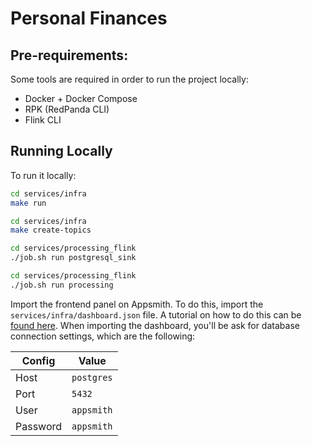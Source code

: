 # Personal Finances

## Pre-requirements:
Some tools are required in order to run the project locally:

* Docker + Docker Compose
* RPK (RedPanda CLI)
* Flink CLI

## Running Locally

To run it locally:

```bash
cd services/infra
make run

cd services/infra
make create-topics

cd services/processing_flink
./job.sh run postgresql_sink

cd services/processing_flink
./job.sh run processing
```

Import the frontend panel on Appsmith. To do this, import the `services/infra/dashboard.json` file. A tutorial on how to do this can be [found here](https://www.youtube.com/watch?v=1YpIzX4DF28). When importing the dashboard, you'll be ask for database connection settings, which are the following:

| Config | Value |
| -- | -- |
| Host | `postgres` |
| Port | `5432` |
| User | `appsmith` |
| Password | `appsmith` |
